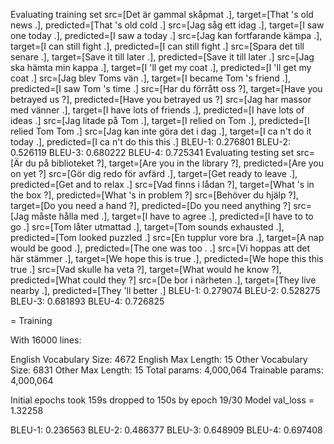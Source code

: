 Evaluating training set
src=[Det är gammal skåpmat .], target=[That 's old news .], predicted=[That 's old cold .]
src=[Jag såg ett idag .], target=[I saw one today .], predicted=[I saw a today .]
src=[Jag kan fortfarande kämpa .], target=[I can still fight .], predicted=[I can still fight .]
src=[Spara det till senare .], target=[Save it till later .], predicted=[Save it till later .]
src=[Jag ska hämta min kappa .], target=[I 'll get my coat .], predicted=[I 'll get my coat .]
src=[Jag blev Toms vän .], target=[I became Tom 's friend .], predicted=[I saw Tom 's time .]
src=[Har du förrått oss ?], target=[Have you betrayed us ?], predicted=[Have you betrayed us ?]
src=[Jag har massor med vänner .], target=[I have lots of friends .], predicted=[I have lots of ideas .]
src=[Jag litade på Tom .], target=[I relied on Tom .], predicted=[I relied Tom Tom .]
src=[Jag kan inte göra det i dag .], target=[I ca n't do it today .], predicted=[I ca n't do this this .]
BLEU-1: 0.276801
BLEU-2: 0.526119
BLEU-3: 0.680222
BLEU-4: 0.725341
Evaluating testing set
src=[Är du på biblioteket ?], target=[Are you in the library ?], predicted=[Are you on yet ?]
src=[Gör dig redo för avfärd .], target=[Get ready to leave .], predicted=[Get and to relax .]
src=[Vad finns i lådan ?], target=[What 's in the box ?], predicted=[What 's in problem ?]
src=[Behöver du hjälp ?], target=[Do you need a hand ?], predicted=[Do you need anything ?]
src=[Jag måste hålla med .], target=[I have to agree .], predicted=[I have to to go .]
src=[Tom låter utmattad .], target=[Tom sounds exhausted .], predicted=[Tom looked puzzled .]
src=[En tupplur vore bra .], target=[A nap would be good .], predicted=[The one was too . .]
src=[Vi hoppas att det här stämmer .], target=[We hope this is true .], predicted=[We hope this this true .]
src=[Vad skulle ha veta ?], target=[What would he know ?], predicted=[What could they ?]
src=[De bor i närheten .], target=[They live nearby .], predicted=[They 'll better .]
BLEU-1: 0.279074
BLEU-2: 0.528275
BLEU-3: 0.681893
BLEU-4: 0.726825


= Training

With 16000 lines:

English Vocabulary Size: 4672
English Max Length: 15
Other Vocabulary Size: 6831
Other Max Length: 15
Total params: 4,000,064
Trainable params: 4,000,064

Initial epochs took 159s dropped to 150s by epoch 19/30
Model val_loss = 1.32258

BLEU-1: 0.236563
BLEU-2: 0.486377
BLEU-3: 0.648909
BLEU-4: 0.697408
